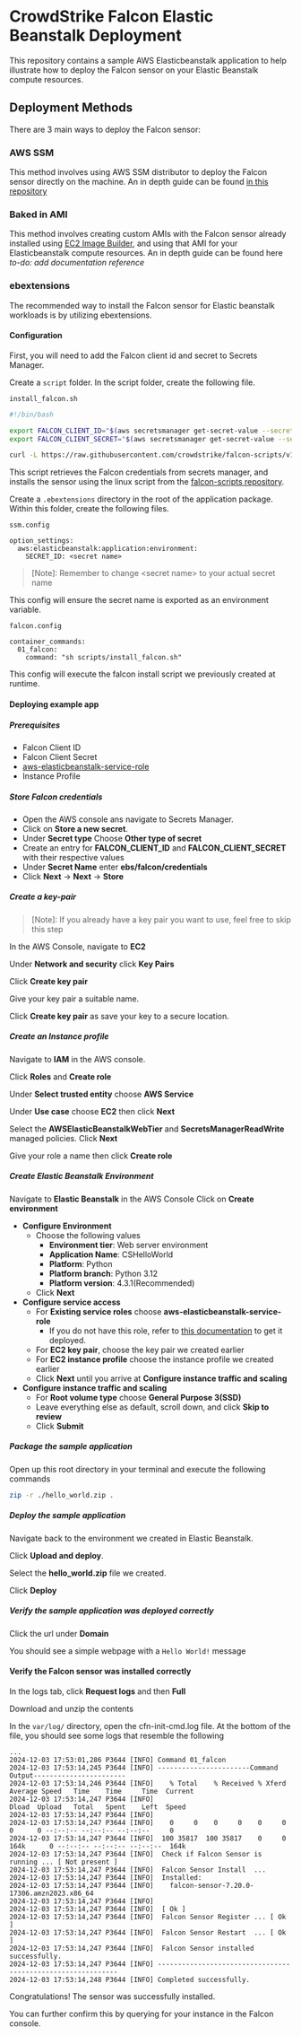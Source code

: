 # CrowdStrike Falcon Elastic Beanstalk Deployment

 This repository contains a sample AWS Elasticbeanstalk application to help illustrate how to deploy the Falcon sensor on your Elastic Beanstalk compute resources.

## Deployment Methods

 There are 3 main ways to deploy the Falcon sensor:

### AWS SSM

This method involves using AWS SSM distributor to deploy the Falcon sensor directly on the machine. An in depth guide can be found [in this repository](https://github.com/CrowdStrike/aws-ssm-distributor?tab=readme-ov-file)

### Baked in AMI

This method involves creating custom AMIs with the Falcon sensor already installed using [EC2 Image Builder](https://aws.amazon.com/image-builder/), and using that AMI for your Elasticbeanstalk compute resources. An in depth guide can be found here *to-do: add documentation reference*

### ebextensions

The recommended way to install the Falcon sensor for Elastic beanstalk workloads is by utilizing ebextensions.

#### Configuration

First, you will need to add the Falcon client id and secret to Secrets Manager.

Create a `script` folder. In the script folder, create the following file.

`install_falcon.sh`

```bash
#!/bin/bash

export FALCON_CLIENT_ID="$(aws secretsmanager get-secret-value --secret-id "$SECRET_ID" --query SecretString --output text | jq -r .FALCON_CLIENT_ID)"
export FALCON_CLIENT_SECRET="$(aws secretsmanager get-secret-value --secret-id "$SECRET_ID" --query SecretString --output text | jq -r .FALCON_CLIENT_SECRET)"

curl -L https://raw.githubusercontent.com/crowdstrike/falcon-scripts/v1.7.1/bash/install/falcon-linux-install.sh | bash

```

This script retrieves the Falcon credentials from secrets manager, and installs the sensor using the linux script from the [falcon-scripts repository](https://github.com/CrowdStrike/falcon-scripts).

Create a `.ebextensions` directory in the root of the application package. Within this folder, create the following files.

`ssm.config`

```
option_settings:
  aws:elasticbeanstalk:application:environment:
    SECRET_ID: <secret name>
```

>[Note]: Remember to change \<secret name\> to your actual secret name

This config will ensure the secret name is exported as an environment variable.

`falcon.config`

```
container_commands:
  01_falcon:
    command: "sh scripts/install_falcon.sh"
```

This config will execute the falcon install script we previously created at runtime.

#### Deploying example app

##### Prerequisites

- Falcon Client ID
- Falcon Client Secret
- [aws-elasticbeanstalk-service-role](https://docs.aws.amazon.com/elasticbeanstalk/latest/dg/concepts-roles-service.html)
- Instance Profile

##### Store Falcon credentials

- Open the AWS console ans navigate to Secrets Manager.
- Click on **Store a new secret**.
- Under **Secret type** Choose **Other type of secret**
- Create an entry for **FALCON_CLIENT_ID** and **FALCON_CLIENT_SECRET** with their respective values
- Under **Secret Name** enter **ebs/falcon/credentials**
- Click **Next** -> **Next** -> **Store**

##### Create a key-pair

>[Note]: If you already have a key pair you want to use, feel free to skip this step

In the AWS Console, navigate to **EC2**

Under **Network and security** click **Key Pairs**

Click **Create key pair**

Give your key pair a suitable name.

Click **Create key pair** as save your key to a secure location.

##### Create an Instance profile

Navigate to **IAM** in the AWS console.

Click **Roles** and **Create role**

Under **Select trusted entity** choose **AWS Service**

Under **Use case** choose **EC2** then click **Next**

Select the **AWSElasticBeanstalkWebTier** and **SecretsManagerReadWrite** managed policies. Click **Next**

Give your role a name then click **Create role**

##### Create Elastic Beanstalk Environment

Navigate to **Elastic Beanstalk** in the AWS Console
Click on **Create environment**

- **Configure Environment**
  - Choose the following values
    - **Environment tier**: Web server environment
    - **Application Name**: CSHelloWorld
    - **Platform**: Python
    - **Platform branch**: Python 3.12
    - **Platform version**: 4.3.1(Recommended)
  - Click **Next**
- **Configure service access**
  - For **Existing service roles** choose **aws-elasticbeanstalk-service-role**
    - If you do not have this role, refer to [this documentation](https://docs.aws.amazon.com/elasticbeanstalk/latest/dg/concepts-roles-service.html) to get it deployed.
  - For **EC2 key pair**, choose the key pair we created earlier
  - For **EC2 instance profile** choose the instance profile we created earlier
  - Click **Next** until you arrive at **Configure instance traffic and scaling**
- **Configure instance traffic and scaling**
  - For **Root volume type** choose **General Purpose 3(SSD)**
  - Leave everything else as default, scroll down, and click **Skip to review**
  - Click **Submit**

##### Package the sample application

Open up this root directory in your terminal and execute the following commands

```bash
zip -r ./hello_world.zip .
```

##### Deploy the sample application

Navigate back to the environment we created in Elastic Beanstalk.

Click **Upload and deploy**.

Select the **hello_world.zip** file we created.

Click **Deploy**

##### Verify the sample application was deployed correctly

Click the url under **Domain**

You should see a simple webpage with a `Hello World!` message

#### Verify the Falcon sensor was installed correctly

In the logs tab, click **Request logs** and then **Full**

Download and unzip the contents

In the `var/log/` directory, open the cfn-init-cmd.log file. At the bottom of the file, you should see some logs that resemble the following

```
...
2024-12-03 17:53:01,286 P3644 [INFO] Command 01_falcon
2024-12-03 17:53:14,245 P3644 [INFO] -----------------------Command Output-----------------------
2024-12-03 17:53:14,246 P3644 [INFO]    % Total    % Received % Xferd  Average Speed   Time    Time     Time  Current
2024-12-03 17:53:14,247 P3644 [INFO]                                   Dload  Upload   Total   Spent    Left  Speed
2024-12-03 17:53:14,247 P3644 [INFO]  
2024-12-03 17:53:14,247 P3644 [INFO]    0     0    0     0    0     0      0      0 --:--:-- --:--:-- --:--:--     0
2024-12-03 17:53:14,247 P3644 [INFO]  100 35817  100 35817    0     0   164k      0 --:--:-- --:--:-- --:--:--  164k
2024-12-03 17:53:14,247 P3644 [INFO]  Check if Falcon Sensor is running ... [ Not present ]
2024-12-03 17:53:14,247 P3644 [INFO]  Falcon Sensor Install  ... 
2024-12-03 17:53:14,247 P3644 [INFO]  Installed:
2024-12-03 17:53:14,247 P3644 [INFO]    falcon-sensor-7.20.0-17306.amzn2023.x86_64                                    
2024-12-03 17:53:14,247 P3644 [INFO]  
2024-12-03 17:53:14,247 P3644 [INFO]  [ Ok ]
2024-12-03 17:53:14,247 P3644 [INFO]  Falcon Sensor Register ... [ Ok ]
2024-12-03 17:53:14,247 P3644 [INFO]  Falcon Sensor Restart  ... [ Ok ]
2024-12-03 17:53:14,247 P3644 [INFO]  Falcon Sensor installed successfully.
2024-12-03 17:53:14,247 P3644 [INFO] ------------------------------------------------------------
2024-12-03 17:53:14,248 P3644 [INFO] Completed successfully.

```

Congratulations! The sensor was successfully installed.

You can further confirm this by querying for your instance in the Falcon console.
